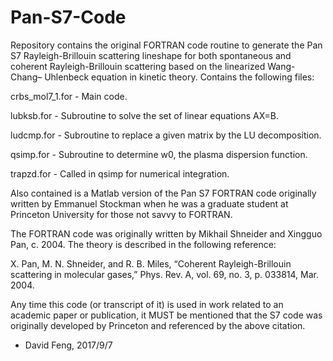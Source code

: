 # Pan-S7-Code
Repository contains the original FORTRAN code routine to generate the Pan S7 Rayleigh-Brillouin scattering lineshape for both spontaneous and coherent Rayleigh-Brillouin scattering based on the linearized Wang-Chang–
Uhlenbeck equation in kinetic theory. Contains the following files:

crbs_mol7_1.for - Main code.

lubksb.for - Subroutine to solve the set of linear equations AX=B.

ludcmp.for - Subroutine to replace a given matrix by the LU decomposition.

qsimp.for - Subroutine to determine w0, the plasma dispersion function.

trapzd.for - Called in qsimp for numerical integration.

Also contained is a Matlab version of the Pan S7 FORTRAN code originally written by Emmanuel Stockman when he was a graduate student at Princeton University for those not savvy to FORTRAN.

The FORTRAN code was originally written by Mikhail Shneider and Xingguo Pan, c. 2004.
The theory is described in the following reference:

X. Pan, M. N. Shneider, and R. B. Miles, “Coherent Rayleigh-Brillouin scattering in molecular gases,” Phys. Rev. A, vol. 69, no. 3, p. 033814, Mar. 2004.

Any time this code (or transcript of it) is used in work related to an academic paper or publication, it MUST be mentioned that the S7 code was originally developed by Princeton and referenced by the above citation.

- David Feng, 2017/9/7
